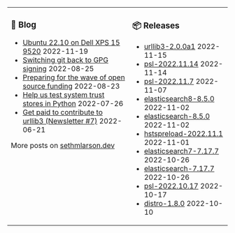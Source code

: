 <table><tr><td valign="top">

### 📰 Blog
<!-- blog starts -->
* [Ubuntu 22.10 on Dell XPS 15 9520](http://sethmlarson.dev/blog/ubuntu-22-10-on-dell-xps-15-9520?date=2022-11-19) 2022-11-19
* [Switching git back to GPG signing](http://sethmlarson.dev/blog/switching-git-back-to-gpg-signing?date=2022-08-25) 2022-08-25
* [Preparing for the wave of open source funding](http://sethmlarson.dev/blog/preparing-for-the-wave-of-open-source-funding?date=2022-08-23) 2022-08-23
* [Help us test system trust stores in Python](http://sethmlarson.dev/blog/help-test-system-trust-stores-in-python?date=2022-07-26) 2022-07-26
* [Get paid to contribute to urllib3 (Newsletter #7)](http://sethmlarson.dev/blog/get-paid-to-contribute-to-urllib3?date=2022-06-21) 2022-06-21
<!-- blog ends -->
More posts on [sethmlarson.dev](https://sethmlarson.dev)
</td><td valign="top">

### 📦 Releases
<!-- other starts -->
* [urllib3-2.0.0a1](https://pypi.org/project/urllib3/2.0.0a1) 2022-11-15
* [psl-2022.11.14](https://pypi.org/project/psl/2022.11.14) 2022-11-14
* [psl-2022.11.7](https://pypi.org/project/psl/2022.11.7) 2022-11-07
* [elasticsearch8-8.5.0](https://pypi.org/project/elasticsearch8/8.5.0) 2022-11-02
* [elasticsearch-8.5.0](https://pypi.org/project/elasticsearch/8.5.0) 2022-11-02
* [hstspreload-2022.11.1](https://pypi.org/project/hstspreload/2022.11.1) 2022-11-01
* [elasticsearch7-7.17.7](https://pypi.org/project/elasticsearch7/7.17.7) 2022-10-26
* [elasticsearch-7.17.7](https://pypi.org/project/elasticsearch/7.17.7) 2022-10-26
* [psl-2022.10.17](https://pypi.org/project/psl/2022.10.17) 2022-10-17
* [distro-1.8.0](https://pypi.org/project/distro/1.8.0) 2022-10-10
<!-- other ends -->
</td></tr></table>
